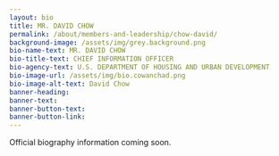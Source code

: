 ```yaml
---
layout: bio
title: MR. DAVID CHOW
permalink: /about/members-and-leadership/chow-david/
background-image: /assets/img/grey.background.png
bio-name-text: MR. DAVID CHOW
bio-title-text: CHIEF INFORMATION OFFICER
bio-agency-text: U.S. DEPARTMENT OF HOUSING AND URBAN DEVELOPMENT
bio-image-url: /assets/img/bio.cowanchad.png
bio-image-alt-text: David Chow
banner-heading:
banner-text:
banner-button-text:
banner-button-link:
---
```


Official biography information coming soon. 

